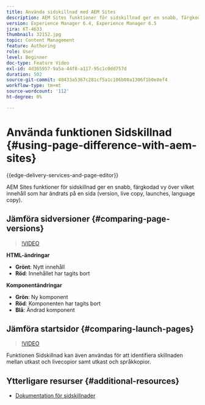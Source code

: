```yaml
---
title: Använda sidskillnad med AEM Sites
description: AEM Sites funktioner för sidskillnad ger en snabb, färgkodad vy över vilket innehåll som har ändrats på en sida (version, live copy, launches, language copy).
version: Experience Manager 6.4, Experience Manager 6.5
jira: KT-4633
thumbnail: 32152.jpg
topic: Content Management
feature: Authoring
role: User
level: Beginner
doc-type: Feature Video
exl-id: 4d365957-9a5a-44f8-a117-95c1c0dd757d
duration: 502
source-git-commit: 48433a5367c281cf5a1c106b08a1306f1b0e8ef4
workflow-type: tm+mt
source-wordcount: '112'
ht-degree: 0%

---
```


# Använda funktionen Sidskillnad {#using-page-difference-with-aem-sites}

{{edge-delivery-services-and-page-editor}}

AEM Sites funktioner för sidskillnad ger en snabb, färgkodad vy över vilket innehåll som har ändrats på en sida (version, live copy, launches, language copy).

## Jämföra sidversioner {#comparing-page-versions}

>[!VIDEO](https://video.tv.adobe.com/v/32152?quality=12&learn=on)

**HTML-ändringar**

* **Grönt**: Nytt innehåll
* **Röd**: Innehållet har tagits bort

**Komponentändringar**

* **Grön**: Ny komponent
* **Röd**: Komponenten har tagits bort
* **Blå**: Ändrad komponent

## Jämföra startsidor {#comparing-launch-pages}

>[!VIDEO](https://video.tv.adobe.com/v/17746?quality=12&learn=on)

Funktionen Sidskillnad kan även användas för att identifiera skillnaden mellan utkast och livecopior samt utkast och språkkopior.

## Ytterligare resurser {#additional-resources}

* [Dokumentation för sidskillnader](https://experienceleague.adobe.com/docs/experience-manager-65/authoring/siteandpage/page-diff.html)
